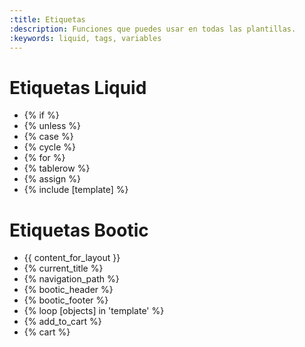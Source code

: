 ```yaml
---
:title: Etiquetas
:description: Funciones que puedes usar en todas las plantillas.
:keywords: liquid, tags, variables
---
```


# Etiquetas Liquid

 - {% if %}
 - {% unless %}
 - {% case %}
 - {% cycle %}
 - {% for %}
 - {% tablerow %}
 - {% assign %}
 - {% include [template] %}

# Etiquetas Bootic

 - {{ content_for_layout }}
 - {% current_title %}
 - {% navigation_path %}
 - {% bootic_header %}
 - {% bootic_footer %}
 - {% loop [objects] in 'template' %}
 - {% add_to_cart %}
 - {% cart %}
